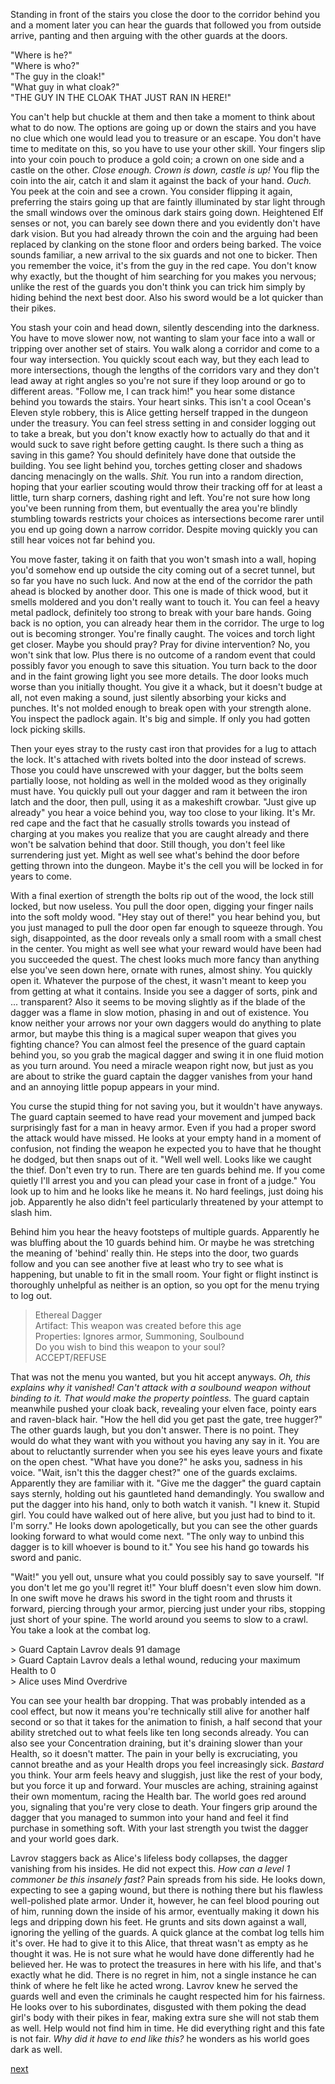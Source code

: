 Standing in front of the stairs you close the door to the corridor behind you and a moment later you can hear the guards that followed you from outside arrive, panting and then arguing with the other guards at the doors.

"Where is he?"  
"Where is who?"  
"The guy in the cloak!"  
"What guy in what cloak?"  
"THE GUY IN THE CLOAK THAT JUST RAN IN HERE!"  

You can't help but chuckle at them and then take a moment to think about what to do now. The options are going up or down the stairs and you have no clue which one would lead you to treasure or an escape. You don't have time to meditate on this, so you have to use your other skill. Your fingers slip into your coin pouch to produce a gold coin; a crown on one side and a castle on the other. *Close enough. Crown is down, castle is up!* You flip the coin into the air, catch it and slam it against the back of your hand. *Ouch.* You peek at the coin and see a crown. You consider flipping it again, preferring the stairs going up that are faintly illuminated by star light through the small windows over the ominous dark stairs going down. Heightened Elf senses or not, you can barely see down there and you evidently don't have dark vision. But you had already thrown the coin and the arguing had been replaced by clanking on the stone floor and orders being barked. The voice sounds familiar, a new arrival to the six guards and not one to bicker. Then you remember the voice, it's from the guy in the red cape. You don't know why exactly, but the thought of him searching for you makes you nervous; unlike the rest of the guards you don't think you can trick him simply by hiding behind the next best door. Also his sword would be a lot quicker than their pikes.

You stash your coin and head down, silently descending into the darkness. You have to move slower now, not wanting to slam your face into a wall or tripping over another set of stairs. You walk along a corridor and come to a four way intersection. You quickly scout each way, but they each lead to more intersections, though the lengths of the corridors vary and they don't lead away at right angles so you're not sure if they loop around or go to different areas. "Follow me, I can track him!" you hear some distance behind you towards the stairs. Your heart sinks. This isn't a cool Ocean's Eleven style robbery, this is Alice getting herself trapped in the dungeon under the treasury. You can feel stress setting in and consider logging out to take a break, but you don't know exactly how to actually do that and it would suck to save right before getting caught. Is there such a thing as saving in this game? You should definitely have done that outside the building. You see light behind you, torches getting closer and shadows dancing menacingly on the walls. *Shit.* You run into a random direction, hoping that your earlier scouting would throw their tracking off for at least a little, turn sharp corners, dashing right and left. You're not sure how long you've been running from them, but eventually the area you're blindly stumbling towards restricts your choices as intersections become rarer until you end up going down a narrow corridor. Despite moving quickly you can still hear voices not far behind you.

You move faster, taking it on faith that you won't smash into a wall, hoping you'd somehow end up outside the city coming out of a secret tunnel, but so far you have no such luck. And now at the end of the corridor the path ahead is blocked by another door. This one is made of thick wood, but it smells moldered and you don't really want to touch it. You can feel a heavy metal padlock, definitely too strong to break with your bare hands. Going back is no option, you can already hear them in the corridor. The urge to log out is becoming stronger. You're finally caught. The voices and torch light get closer. Maybe you should pray? Pray for divine intervention? No, you won't sink that low. Plus there is no outcome of a random event that could possibly favor you enough to save this situation. You turn back to the door and in the faint growing light you see more details. The door looks much worse than you initially thought. You give it a whack, but it doesn't budge at all, not even making a sound, just silently absorbing your kicks and punches. It's not molded enough to break open with your strength alone. You inspect the padlock again. It's big and simple. If only you had gotten lock picking skills. 

Then your eyes stray to the rusty cast iron that provides for a lug to attach the lock. It's attached with rivets bolted into the door instead of screws. Those you could have unscrewed with your dagger, but the bolts seem partially loose, not holding as well in the molded wood as they originally must have. You quickly pull out your dagger and ram it between the iron latch and the door, then pull, using it as a makeshift crowbar. "Just give up already" you hear a voice behind you, way too close to your liking. It's Mr. red cape and the fact that he casually strolls towards you instead of charging at you makes you realize that you are caught already and there won't be salvation behind that door. Still though, you don't feel like surrendering just yet. Might as well see what's behind the door before getting thrown into the dungeon. Maybe it's the cell you will be locked in for years to come.

With a final exertion of strength the bolts rip out of the wood, the lock still locked, but now useless. You pull the door open, digging your finger nails into the soft moldy wood. "Hey stay out of there!" you hear behind you, but you just managed to pull the door open far enough to squeeze through. You sigh, disappointed, as the door reveals only a small room with a small chest in the center. You might as well see what your reward would have been had you succeeded the quest. The chest looks much more fancy than anything else you've seen down here, ornate with runes, almost shiny. You quickly open it. Whatever the purpose of the chest, it wasn't meant to keep you from getting at what it contains. Inside you see a dagger of sorts, pink and ... transparent? Also it seems to be moving slightly as if the blade of the dagger was a flame in slow motion, phasing in and out of existence. You know neither your arrows nor your own daggers would do anything to plate armor, but maybe this thing is a magical super weapon that gives you fighting chance? You can almost feel the presence of the guard captain behind you, so you grab the magical dagger and swing it in one fluid motion as you turn around. You need a miracle weapon right now, but just as you are about to strike the guard captain the dagger vanishes from your hand and an annoying little popup appears in your mind.

You curse the stupid thing for not saving you, but it wouldn't have anyways. The guard captain seemed to have read your movement and jumped back surprisingly fast for a man in heavy armor. Even if you had a proper sword the attack would have missed. He looks at your empty hand in a moment of confusion, not finding the weapon he expected you to have that he thought he dodged, but then snaps out of it. "Well well well. Looks like we caught the thief. Don't even try to run. There are ten guards behind me. If you come quietly I'll arrest you and you can plead your case in front of a judge." You look up to him and he looks like he means it. No hard feelings, just doing his job. Apparently he also didn't feel particularly threatened by your attempt to slash him. 

Behind him you hear the heavy footsteps of multiple guards. Apparently he was bluffing about the 10 guards behind him. Or maybe he was stretching the meaning of 'behind' really thin. He steps into the door, two guards follow and you can see another five at least who try to see what is happening, but unable to fit in the small room. Your fight or flight instinct is thoroughly unhelpful as neither is an option, so you opt for the menu trying to log out.

> Ethereal Dagger  
> Artifact: This weapon was created before this age  
> Properties: Ignores armor, Summoning, Soulbound  
> Do you wish to bind this weapon to your soul?  
> ACCEPT/REFUSE  

That was not the menu you wanted, but you hit accept anyways. *Oh, this explains why it vanished! Can't attack with a soulbound weapon without binding to it. That would make the property pointless.* The guard captain meanwhile pushed your cloak back, revealing your elven face, pointy ears and raven-black hair. "How the hell did you get past the gate, tree hugger?" The other guards laugh, but you don't answer. There is no point. They would do what they want with you without you having any say in it. You are about to reluctantly surrender when you see his eyes leave yours and fixate on the open chest. "What have you done?" he asks you, sadness in his voice. "Wait, isn't this the dagger chest?" one of the guards exclaims. Apparently they are familiar with it. "Give me the dagger" the guard captain says sternly, holding out his gauntleted hand demandingly. You swallow and put the dagger into his hand, only to both watch it vanish. "I knew it. Stupid girl. You could have walked out of here alive, but you just had to bind to it. I'm sorry." He looks down apologetically, but you can see the other guards looking forward to what would come next. "The only way to unbind this dagger is to kill whoever is bound to it." You see his hand go towards his sword and panic.

"Wait!" you yell out, unsure what you could possibly say to save yourself. "If you don't let me go you'll regret it!" Your bluff doesn't even slow him down. In one swift move he draws his sword in the tight room and thrusts it forward, piercing through your armor, piercing just under your ribs, stopping just short of your spine. The world around you seems to slow to a crawl. You take a look at the combat log.

\> Guard Captain Lavrov deals 91 damage  
\> Guard Captain Lavrov deals a lethal wound, reducing your maximum Health to 0  
\> Alice uses Mind Overdrive  

You can see your health bar dropping. That was probably intended as a cool effect, but now it means you're technically still alive for another half second or so that it takes for the animation to finish, a half second that your ability stretched out to what feels like ten long seconds already. You can also see your Concentration draining, but it's draining slower than your Health, so it doesn't matter. The pain in your belly is excruciating, you cannot breathe and as your Health drops you feel increasingly sick. *Bastard* you think. Your arm feels heavy and sluggish, just like the rest of your body, but you force it up and forward. Your muscles are aching, straining against their own momentum, racing the Health bar. The world goes red around you, signaling that you're very close to death. Your fingers grip around the dagger that you managed to summon into your hand and feel it find purchase in something soft. With your last strength you twist the dagger and your world goes dark.

Lavrov staggers back as Alice's lifeless body collapses, the dagger vanishing from his insides. He did not expect this. *How can a level 1 commoner be this insanely fast?* Pain spreads from his side. He looks down, expecting to see a gaping wound, but there is nothing there but his flawless well-polished plate armor. Under it, however, he can feel blood pouring out of him, running down the inside of his armor, eventually making it down his legs and dripping down his feet. He grunts and sits down against a wall, ignoring the yelling of the guards. A quick glance at the combat log tells him it's over. He had to give it to this Alice, that threat wasn't as empty as he thought it was. He is not sure what he would have done differently had he believed her. He was to protect the treasures in here with his life, and that's exactly what he did. There is no regret in him, not a single instance he can think of where he felt like he acted wrong. Lavrov knew he served the guards well and even the criminals he caught respected him for his fairness. He looks over to his subordinates, disgusted with them poking the dead girl's body with their pikes in fear, making extra sure she will not stab them as well. Help would not find him in time. He did everything right and this fate is not fair. *Why did it have to end like this?* he wonders as his world goes dark as well.

[next](ch5.md)